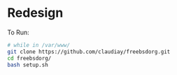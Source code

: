 Redesign
============

To Run:
```bash
# while in /var/www/
git clone https://github.com/claudiay/freebsdorg.git
cd freebsdorg/
bash setup.sh
```

